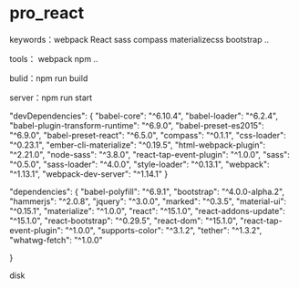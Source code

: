 # pro_react


keywords：webpack React sass compass materializecss bootstrap ..

tools： webpack npm ..


bulid：npm run build 

server：npm run start


 "devDependencies": {
    "babel-core": "^6.10.4",
    "babel-loader": "^6.2.4",
    "babel-plugin-transform-runtime": "^6.9.0",
    "babel-preset-es2015": "^6.9.0",
    "babel-preset-react": "^6.5.0",
    "compass": "^0.1.1",
    "css-loader": "^0.23.1",
    "ember-cli-materialize": "^0.19.5",
    "html-webpack-plugin": "^2.21.0",
    "node-sass": "^3.8.0",
    "react-tap-event-plugin": "^1.0.0",
    "sass": "^0.5.0",
    "sass-loader": "^4.0.0",
    "style-loader": "^0.13.1",
    "webpack": "^1.13.1",
    "webpack-dev-server": "^1.14.1"
}


"dependencies": {
    "babel-polyfill": "^6.9.1",
    "bootstrap": "^4.0.0-alpha.2",
    "hammerjs": "^2.0.8",
    "jquery": "^3.0.0",
    "marked": "^0.3.5",
    "material-ui": "^0.15.1",
    "materialize": "^1.0.0",
    "react": "^15.1.0",
    "react-addons-update": "^15.1.0",
    "react-bootstrap": "^0.29.5",
    "react-dom": "^15.1.0",
    "react-tap-event-plugin": "^1.0.0",
    "supports-color": "^3.1.2",
    "tether": "^1.3.2",
    "whatwg-fetch": "^1.0.0"
  
}


disk
